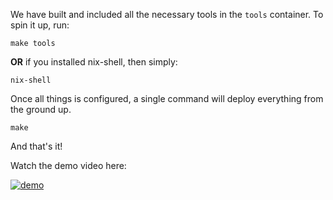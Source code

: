 We have built and included all the necessary tools in the `tools` container. To spin it up, run:

```
make tools
```

**OR** if you installed nix-shell, then simply:

```
nix-shell
```

Once all things is configured, a single command will deploy everything from the ground up.

```
make
```

And that's it!

Watch the demo video here:

[![demo](https://img.youtube.com/vi/Ax0aPeTCGk0/0.jpg)](https://www.youtube.com/watch?v=Ax0aPeTCGk0)
